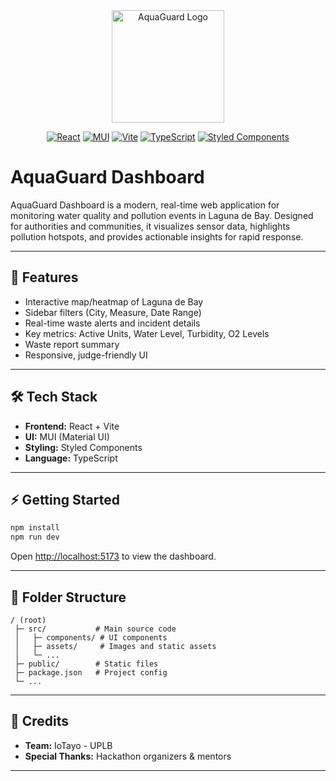 <div align="center">
  <img src="https://i.imgur.com/2yaf2wb.png" alt="AquaGuard Logo" width="180"/>
</div>

<div align="center">

[![React](https://img.shields.io/badge/Frontend-React-61DAFB?logo=react)](https://react.dev/) [![MUI](https://img.shields.io/badge/UI-MUI-007FFF?logo=mui)](https://mui.com/) [![Vite](https://img.shields.io/badge/Bundler-Vite-646CFF?logo=vite)](https://vitejs.dev/) [![TypeScript](https://img.shields.io/badge/Language-TypeScript-3178C6?logo=typescript)](https://www.typescriptlang.org/) [![Styled Components](https://img.shields.io/badge/Style-Styled%20Components-db7093?logo=styled-components)](https://styled-components.com/)

</div>

# AquaGuard Dashboard

AquaGuard Dashboard is a modern, real-time web application for monitoring water quality and pollution events in Laguna de Bay. Designed for authorities and communities, it visualizes sensor data, highlights pollution hotspots, and provides actionable insights for rapid response.

---

## 🚀 Features
- Interactive map/heatmap of Laguna de Bay
- Sidebar filters (City, Measure, Date Range)
- Real-time waste alerts and incident details
- Key metrics: Active Units, Water Level, Turbidity, O2 Levels
- Waste report summary
- Responsive, judge-friendly UI

---

## 🛠 Tech Stack
- **Frontend:** React + Vite
- **UI:** MUI (Material UI)
- **Styling:** Styled Components
- **Language:** TypeScript

---

## ⚡ Getting Started

```bash
npm install
npm run dev
```

Open [http://localhost:5173](http://localhost:5173) to view the dashboard.

---

## 📁 Folder Structure
```
/ (root)
 ├─ src/           # Main source code
 │   ├─ components/ # UI components
 │   ├─ assets/     # Images and static assets
 │   └─ ...
 ├─ public/        # Static files
 ├─ package.json   # Project config
 └─ ...
```

---

## 👥 Credits
- **Team:** IoTayo - UPLB
- **Special Thanks:** Hackathon organizers & mentors

---
